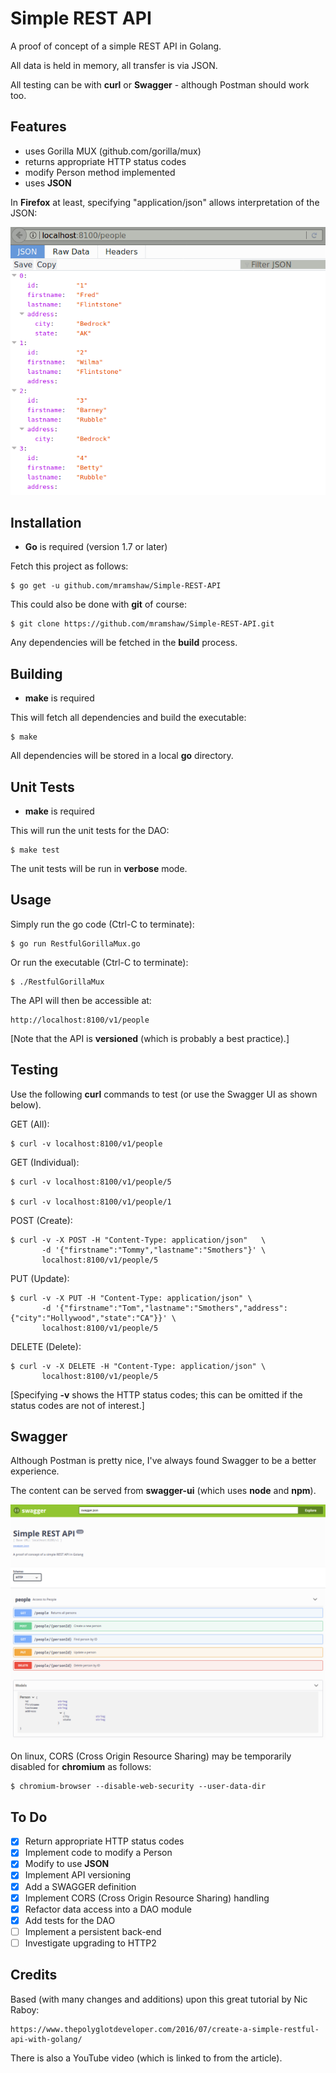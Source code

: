 # Simple REST API

A proof of concept of a simple REST API in Golang.

All data is held in memory, all transfer is via JSON.

All testing can be with __curl__ or __Swagger__ - although Postman should work too.

## Features

- uses Gorilla MUX (github.com/gorilla/mux)
- returns appropriate HTTP status codes
- modify Person method implemented
- uses __JSON__
 
In __Firefox__ at least, specifying "application/json" allows interpretation of the JSON:

![JSON in Firefox](./json_in_firefox.png)

## Installation

- __Go__ is required (version 1.7 or later)

Fetch this project as follows:

	$ go get -u github.com/mramshaw/Simple-REST-API

This could also be done with __git__ of course:

	$ git clone https://github.com/mramshaw/Simple-REST-API.git

Any dependencies will be fetched in the __build__ process.

## Building

- __make__ is required

This will fetch all dependencies and build the executable:

	$ make

All dependencies will be stored in a local __go__ directory.

## Unit Tests

- __make__ is required

This will run the unit tests for the DAO:

	$ make test

The unit tests will be run in __verbose__ mode.

## Usage

Simply run the go code (Ctrl-C to terminate):

	$ go run RestfulGorillaMux.go

Or run the executable (Ctrl-C to terminate):

	$ ./RestfulGorillaMux

The API will then be accessible at:

	http://localhost:8100/v1/people

[Note that the API is __versioned__ (which is probably a best practice).]

## Testing

Use the following __curl__ commands to test (or use the Swagger UI as shown below).

GET (All):

	$ curl -v localhost:8100/v1/people

GET (Individual):

	$ curl -v localhost:8100/v1/people/5

	$ curl -v localhost:8100/v1/people/1

POST (Create):

	$ curl -v -X POST -H "Content-Type: application/json"   \
	       -d '{"firstname":"Tommy","lastname":"Smothers"}' \
	       localhost:8100/v1/people/5

PUT (Update):

	$ curl -v -X PUT -H "Content-Type: application/json" \
	       -d '{"firstname":"Tom","lastname":"Smothers","address":{"city":"Hollywood","state":"CA"}}' \
	       localhost:8100/v1/people/5

DELETE (Delete):

	$ curl -v -X DELETE -H "Content-Type: application/json" \
	       localhost:8100/v1/people/5

[Specifying __-v__ shows the HTTP status codes; this can be omitted if the status codes are not of interest.]

## Swagger

Although Postman is pretty nice, I've always found Swagger to be a better experience.

The content can be served from __swagger-ui__ (which uses __node__ and __npm__).

![Swagger on chromium](./swagger.png)

On linux, CORS (Cross Origin Resource Sharing) may be temporarily disabled for __chromium__ as follows:

    $ chromium-browser --disable-web-security --user-data-dir

## To Do

- [x] Return appropriate HTTP status codes
- [x] Implement code to modify a Person
- [x] Modify to use __JSON__
- [x] Implement API versioning
- [x] Add a SWAGGER definition
- [x] Implement CORS (Cross Origin Resource Sharing) handling
- [x] Refactor data access into a DAO module
- [x] Add tests for the DAO
- [ ] Implement a persistent back-end
- [ ] Investigate upgrading to HTTP2

## Credits

Based (with many changes and additions) upon this great tutorial by Nic Raboy:

	https://www.thepolyglotdeveloper.com/2016/07/create-a-simple-restful-api-with-golang/

There is also a YouTube video (which is linked to from the article).
